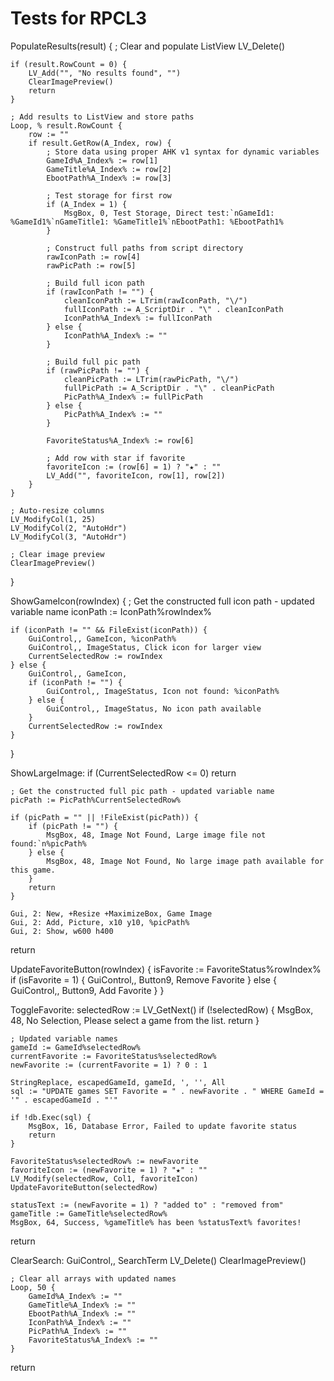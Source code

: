 # Tests for RPCL3


PopulateResults(result) {
; Clear and populate ListView
LV_Delete()

    if (result.RowCount = 0) {
        LV_Add("", "No results found", "")
        ClearImagePreview()
        return
    }

    ; Add results to ListView and store paths
    Loop, % result.RowCount {
        row := ""
        if result.GetRow(A_Index, row) {
            ; Store data using proper AHK v1 syntax for dynamic variables
            GameId%A_Index% := row[1]
            GameTitle%A_Index% := row[2]
            EbootPath%A_Index% := row[3]
            
            ; Test storage for first row
            if (A_Index = 1) {
                MsgBox, 0, Test Storage, Direct test:`nGameId1: %GameId1%`nGameTitle1: %GameTitle1%`nEbootPath1: %EbootPath1%
            }
            
            ; Construct full paths from script directory
            rawIconPath := row[4]
            rawPicPath := row[5]
            
            ; Build full icon path
            if (rawIconPath != "") {
                cleanIconPath := LTrim(rawIconPath, "\/")
                fullIconPath := A_ScriptDir . "\" . cleanIconPath
                IconPath%A_Index% := fullIconPath
            } else {
                IconPath%A_Index% := ""
            }
            
            ; Build full pic path  
            if (rawPicPath != "") {
                cleanPicPath := LTrim(rawPicPath, "\/")
                fullPicPath := A_ScriptDir . "\" . cleanPicPath
                PicPath%A_Index% := fullPicPath
            } else {
                PicPath%A_Index% := ""
            }
            
            FavoriteStatus%A_Index% := row[6]
            
            ; Add row with star if favorite
            favoriteIcon := (row[6] = 1) ? "★" : ""
            LV_Add("", favoriteIcon, row[1], row[2])
        }
    }

    ; Auto-resize columns
    LV_ModifyCol(1, 25)
    LV_ModifyCol(2, "AutoHdr")
    LV_ModifyCol(3, "AutoHdr")

    ; Clear image preview
    ClearImagePreview()
}









ShowGameIcon(rowIndex) {
; Get the constructed full icon path - updated variable name
iconPath := IconPath%rowIndex%

    if (iconPath != "" && FileExist(iconPath)) {
        GuiControl,, GameIcon, %iconPath%
        GuiControl,, ImageStatus, Click icon for larger view
        CurrentSelectedRow := rowIndex
    } else {
        GuiControl,, GameIcon,
        if (iconPath != "") {
            GuiControl,, ImageStatus, Icon not found: %iconPath%
        } else {
            GuiControl,, ImageStatus, No icon path available
        }
        CurrentSelectedRow := rowIndex
    }
}


ShowLargeImage:
if (CurrentSelectedRow <= 0)
return

    ; Get the constructed full pic path - updated variable name
    picPath := PicPath%CurrentSelectedRow%

    if (picPath = "" || !FileExist(picPath)) {
        if (picPath != "") {
            MsgBox, 48, Image Not Found, Large image file not found:`n%picPath%
        } else {
            MsgBox, 48, Image Not Found, No large image path available for this game.
        }
        return
    }

    Gui, 2: New, +Resize +MaximizeBox, Game Image
    Gui, 2: Add, Picture, x10 y10, %picPath%
    Gui, 2: Show, w600 h400
return


UpdateFavoriteButton(rowIndex) {
isFavorite := FavoriteStatus%rowIndex%
if (isFavorite = 1) {
GuiControl,, Button9, Remove Favorite
} else {
GuiControl,, Button9, Add Favorite
}
}


ToggleFavorite:
selectedRow := LV_GetNext()
if (!selectedRow) {
MsgBox, 48, No Selection, Please select a game from the list.
return
}

    ; Updated variable names
    gameId := GameId%selectedRow%
    currentFavorite := FavoriteStatus%selectedRow%
    newFavorite := (currentFavorite = 1) ? 0 : 1

    StringReplace, escapedGameId, gameId, ', '', All
    sql := "UPDATE games SET Favorite = " . newFavorite . " WHERE GameId = '" . escapedGameId . "'"

    if !db.Exec(sql) {
        MsgBox, 16, Database Error, Failed to update favorite status
        return
    }

    FavoriteStatus%selectedRow% := newFavorite
    favoriteIcon := (newFavorite = 1) ? "★" : ""
    LV_Modify(selectedRow, Col1, favoriteIcon)
    UpdateFavoriteButton(selectedRow)

    statusText := (newFavorite = 1) ? "added to" : "removed from"
    gameTitle := GameTitle%selectedRow%
    MsgBox, 64, Success, %gameTitle% has been %statusText% favorites!
return


ClearSearch:
GuiControl,, SearchTerm
LV_Delete()
ClearImagePreview()

    ; Clear all arrays with updated names
    Loop, 50 {
        GameId%A_Index% := ""
        GameTitle%A_Index% := ""
        EbootPath%A_Index% := ""
        IconPath%A_Index% := ""
        PicPath%A_Index% := ""
        FavoriteStatus%A_Index% := ""
    }
return


















